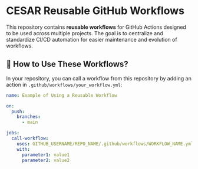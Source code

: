 # CESAR Reusable GitHub Workflows

This repository contains **reusable workflows** for GitHub Actions designed to be used across multiple projects. The goal is to centralize and standardize CI/CD automation for easier maintenance and evolution of workflows.

## 📌 How to Use These Workflows?

In your repository, you can call a workflow from this repository by adding an action in `.github/workflows/your_workflow.yml`:

```yaml
name: Example of Using a Reusable Workflow

on:
  push:
    branches:
      - main

jobs:
  call-workflow:
    uses: GITHUB_USERNAME/REPO_NAME/.github/workflows/WORKFLOW_NAME.yml@main
    with:
      parameter1: value1
      parameter2: value2
```
